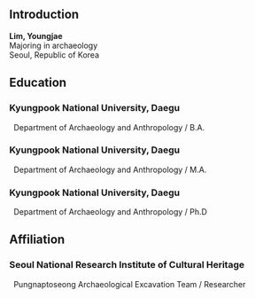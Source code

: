 ## Introduction

**Lim, Youngjae**<br>
Majoring in archaeology<br>
Seoul, Republic of Korea<br>

## Education

###  Kyungpook National University, Daegu<br>
&nbsp; Department of Archaeology and Anthropology / B.A.

###  Kyungpook National University, Daegu<br>
&nbsp; Department of Archaeology and Anthropology / M.A.

### Kyungpook National University, Daegu<br>
&nbsp; Department of Archaeology and Anthropology / Ph.D

## Affiliation

### Seoul National Research Institute of Cultural Heritage<br>
&nbsp; Pungnaptoseong Archaeological Excavation Team / Researcher
